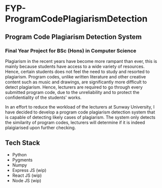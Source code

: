 # FYP-ProgramCodePlagiarismDetection

## Program Code Plagiarism Detection System 

### Final Year Project for BSc (Hons) in Computer Science
Plagiarism in the recent years have become more rampant than ever, this is mainly because students have access to a wide variety of resources.  Hence, certain students does not feel the need to study and resorted to plagiarism. Program codes, unlike written literature and other creative content such as music and drawings, are significantly more difficult to detect plagiarism. Hence, lecturers are required to go through every submitted program code, due to the unreliability and to protect the confidentiality of the students' works. 

In an effort to reduce the workload of the lecturers at Sunway University, I have decided to develop a program code plagiarism detection system that is capable of detecting likely cases of plagiarism. The system only detects the similarity of program codes, lecturers will determine if it is indeed plaigiarised upon further checking.   


## Tech Stack
- Python
 - Pygments
 - Numpy
- Express JS (wip)
- React JS (wip)
- Node JS (wip)
